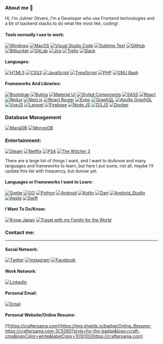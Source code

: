### About me 👋
Hi, I'm  Julmer Olivero, I’m a Developer who use Frontend technologies and a bit of backend stacks to do what the most like, coding!.


#### Tools normally I use to work:
[![Windows](https://img.shields.io/badge/Windows-0078D6?style=for-the-badge&logo=windows&logoColor=white&labelColor=101010)]()
[![MacOS](https://img.shields.io/badge/MacOS-000000?style=for-the-badge&logo=apple&logoColor=white&labelColor=101010)]()
[![Visual Studio Code](https://img.shields.io/badge/Visual_Studio_Code-007ACC?style=for-the-badge&logo=visual%20studio%20code&logoColor=white&labelColor=101010)]()
[![Sublime Text](https://img.shields.io/badge/Sublime_Text-FF9800?style=for-the-badge&logo=sublime%20text&logoColor=white&labelColor=101010)]()
[![GitHub](https://img.shields.io/badge/GitHub-181717?style=for-the-badge&logo=github&logoColor=white&labelColor=101010)]()
[![Bitbucket](https://img.shields.io/badge/Bitbucket-0052CC?style=for-the-badge&logo=bitbucket&logoColor=white&labelColor=101010)]()
[![GitLab](https://img.shields.io/badge/GitLab-FCA121?style=for-the-badge&logo=gitlab&logoColor=white&labelColor=101010)]()
[![Jira](https://img.shields.io/badge/Jira-0052CC?style=for-the-badge&logo=jira&logoColor=white&labelColor=101010)]()
[![Trello](https://img.shields.io/badge/Trello-0079BF?style=for-the-badge&logo=trello&logoColor=white&labelColor=101010)]()
[![Slack](https://img.shields.io/badge/Slack-4A154B?style=for-the-badge&logo=slack&logoColor=white&labelColor=101010)]()

#### Languages:
[![HTML5](https://img.shields.io/badge/HTML5-E34F26?style=for-the-badge&logo=html5&logoColor=white&labelColor=101010)]()
[![CSS3](https://img.shields.io/badge/CSS3-1572B6?style=for-the-badge&logo=css3&logoColor=white&labelColor=101010)]()
[![JavaScript](https://img.shields.io/badge/JavaScript-yellow?style=for-the-badge&logo=javascript&logoColor=white&labelColor=101010)]()
[![TypeScript](https://img.shields.io/badge/TypeScript-1572B6?style=for-the-badge&logo=typescript&logoColor=white&labelColor=101010)]()
[![PHP](https://img.shields.io/badge/PHP-8cf?style=for-the-badge&logo=php&logoColor=white&labelColor=101010)]()
[![GNU Bash](https://img.shields.io/badge/GNU_Bash-4EAA25?style=for-the-badge&logo=gnu%20bash&logoColor=white&labelColor=101010)]()

#### Frameworks And Libraries:
[![Bootstrap](https://img.shields.io/badge/Bootstrap-563D7C?style=for-the-badge&logo=bootstrap&logoColor=white&labelColor=101010)]()
[![Bulma](https://img.shields.io/badge/Bulma-00D1B2?style=for-the-badge&logo=bulma&logoColor=white&labelColor=101010)]()
[![Material UI](https://img.shields.io/badge/Material_UI-0081CB?style=for-the-badge&logo=material-ui&logoColor=white&labelColor=101010)]()
[![Styled Components](https://img.shields.io/badge/Styled_Components-DB7093?style=for-the-badge&logo=styled-components&logoColor=white&labelColor=101010)]()
[![SASS](https://img.shields.io/badge/SASS-CC6699?style=for-the-badge&logo=sass&logoColor=white&labelColor=101010)]()
[![React](https://img.shields.io/badge/React-blue?style=for-the-badge&logo=react&logoColor=white&labelColor=101010)]()
[![Redux](https://img.shields.io/badge/Redux-764ABC?style=for-the-badge&logo=redux&logoColor=white&labelColor=101010)]()
[![Next.js](https://img.shields.io/badge/Next.js-000?style=for-the-badge&logo=next.js&logoColor=white&labelColor=101010)]()
[![React Router](https://img.shields.io/badge/React_Router-CA4245?style=for-the-badge&logo=react%20router&logoColor=white&labelColor=101010)]()
[![Expo](https://img.shields.io/badge/Expo-000020?style=for-the-badge&logo=expo&logoColor=white&labelColor=101010)]()
[![GraphQL](https://img.shields.io/badge/GraphQL-E10098?style=for-the-badge&logo=graphql&logoColor=white&labelColor=101010)]()
[![Apollo GraphQL](https://img.shields.io/badge/Apollo_GraphQL-311C87?style=for-the-badge&logo=apollo%20graphql&logoColor=white&labelColor=101010)]()
[![VueJS](https://img.shields.io/badge/VueJS-green?style=for-the-badge&logo=vue.js&logoColor=white&labelColor=101010)]()
[![Laravel](https://img.shields.io/badge/Laravel-8-red?style=for-the-badge&logo=Laravel&logoColor=white&labelColor=101010)]()
[![Firebase](https://img.shields.io/badge/Firebase-FFCA28?style=for-the-badge&logo=firebase&logoColor=white&labelColor=101010)]()
[![Node.JS](https://img.shields.io/badge/Node.JS-339933?style=for-the-badge&logo=node.js&logoColor=white&labelColor=101010)]()
[![D3.JS](https://img.shields.io/badge/D3.JS-F9A03C?style=for-the-badge&logo=d3.js&logoColor=white&labelColor=101010)]()
[![Docker](https://img.shields.io/badge/Docker-2496ED?style=for-the-badge&logo=docker&logoColor=white&labelColor=101010)]()


### Database Management
[![MariaDB](https://img.shields.io/badge/MariaDB-003545?style=for-the-badge&logo=mariadb&logoColor=white&labelColor=101010)]()
[![MongoDB](https://img.shields.io/badge/MongoDB-47A248?style=for-the-badge&logo=mongodb&logoColor=white&labelColor=101010)]()


### Entertainment:
[![Steam](https://img.shields.io/badge/Steam-000?style=for-the-badge&logo=steam&logoColor=white&labelColor=101010)]()
[![Netflix](https://img.shields.io/badge/Netflix-E50914?style=for-the-badge&logo=netflix&logoColor=white&labelColor=101010)]()
[![PS4](https://img.shields.io/badge/PS4-003791?style=for-the-badge&logo=playstation%204&logoColor=white&labelColor=101010)]()
[![The Witcher 3](https://img.shields.io/badge/The_Witcher_3-DC0D15?style=for-the-badge&logo=cd%20projekt&logoColor=white&labelColor=101010)]()


There are a large list of things I want, and I want to do/know and many languages and frameworks to learn, but here I put some, not all, maybe I'll update this list with frequency, but dunow yet.

#### Languages or Frameworks I want to Learn:
[![Svelte](https://img.shields.io/badge/Svelte-FF3E00?style=for-the-badge&logo=svelte&logoColor=white&labelColor=101010)]()
[![GO](https://img.shields.io/badge/Go-00ADD8?style=for-the-badge&logo=go&logoColor=white&labelColor=101010)]()
[![Python](https://img.shields.io/badge/Python-3776AB?style=for-the-badge&logo=python&logoColor=white&labelColor=101010)]()
[![Android](https://img.shields.io/badge/Android-3DDC84?style=for-the-badge&logo=android&logoColor=white&labelColor=101010)]()
[![Kotlin](https://img.shields.io/badge/Kotlin-0095D5?style=for-the-badge&logo=kotlin&logoColor=white&labelColor=101010)]()
[![Dart](https://img.shields.io/badge/Dart-0175C2?style=for-the-badge&logo=dart&logoColor=white&labelColor=101010)]()
[![Android_Studio](https://img.shields.io/badge/Android_Studio-3DDC84?style=for-the-badge&logo=android-studio&logoColor=white&labelColor=101010)]()
[![Apple](https://img.shields.io/badge/iOS-999999?style=for-the-badge&logo=apple&logoColor=white&labelColor=101010)]()
[![Swift](https://img.shields.io/badge/Swift-FA7343?style=for-the-badge&logo=swift&logoColor=white&labelColor=101010)]()

#### I Want To Do/Know:
[![Know Japan](https://img.shields.io/badge/Know_Japan-B41717?style=for-the-badge&logo=jinja&logoColor=white&labelColor=101010)]()
[![Travel with my Family for the World](https://img.shields.io/badge/More_Travels-F79025?style=for-the-badge&logo=yourtraveldottv&logoColor=white&labelColor=101010)]()


### Contact me:
<hr />

#### Social Network:
[![Twitter](https://img.shields.io/badge/Twitter-@craftersama-1DA1F2?style=for-the-badge&logo=twitter&logoColor=white&labelColor=101010)](https://twitter.com/craftersama)
[![Instagram](https://img.shields.io/badge/Instagram-@craftersama-E4405F?style=for-the-badge&logo=instagram&logoColor=white&labelColor=101010)](https://instagram.com/craftersama)
[![Facebook](https://img.shields.io/badge/Facebook-@craftersama-1877F2?style=for-the-badge&logo=facebook&logoColor=white&labelColor=101010)](https://facebook.com/craftersama)

#### Work Network:
[![LinkedIn](https://img.shields.io/badge/LinkedIn-Julmer_Olivero-0077B5?style=for-the-badge&logo=linkedin&logoColor=white&labelColor=101010)](https://www.linkedin.com/in/julmerolivero/)

#### Personal Email:
[![Email](https://img.shields.io/badge/jolivero.03@gmail.com-my_personal_email_-D14836?style=for-the-badge&logo=gmail&logoColor=white&labelColor=101010)](mailto:jolivero.03@gmail.com)

#### Personal Website/Online Resume:
[![https://craftersama.com](https://img.shields.io/badge/Online_Resume-https://craftersama.com-3C5280?style=for-the-badge&logo=craft-cms&logoColor=white&labelColor=101010)](https://craftersama.com)
